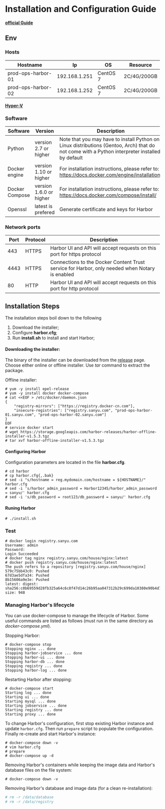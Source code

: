 # Installation and Configuration Guide 
**[official Guide](https://github.com/goharbor/harbor/blob/master/docs/installation_guide.md)**

## Env
### Hosts
|Hostname|Ip|OS|Resource|
|---|---|---|---|
|prod-ops-harbor-01|192.168.1.251|CentOS 7|2C/4G/200GB|
|prod-ops-harbor-02|192.168.1.252|CentOS 7|2C/4G/200GB|

**[Hyper-V](https://github.com/shsmu/k8s-labs/blob/master/Hyper-V/PowerShell/create_vm_harbor.ps1)**
### Software
|Software|Version|Description|
|---|---|---|
|Python|version 2.7 or higher|Note that you may have to install Python on Linux distributions (Gentoo, Arch) that do not come with a Python interpreter installed by default|
|Docker engine|version 1.10 or higher|For installation instructions, please refer to: https://docs.docker.com/engine/installation/|
|Docker Compose|version 1.6.0 or higher|For installation instructions, please refer to: https://docs.docker.com/compose/install/|
|Openssl|latest is prefered|Generate certificate and keys for Harbor|
### Network ports 
|Port|Protocol|Description|
|---|---|---|
|443|HTTPS|Harbor UI and API will accept requests on this port for https protocol|
|4443|HTTPS|Connections to the Docker Content Trust service for Harbor, only needed when Notary is enabled|
|80|HTTP|Harbor UI and API will accept requests on this port for http protocol|

## Installation Steps

The installation steps boil down to the following

1. Download the installer;
2. Configure **harbor.cfg**;
3. Run **install.sh** to install and start Harbor;


#### Downloading the installer:

The binary of the installer can be downloaded from the [release](https://github.com/goharbor/harbor/releases) page. Choose either online or offline installer. Use *tar* command to extract the package.

Offline installer:
```
# yum -y install epel-release
# yum -y install docker docker-compose
# cat <<EOF > /etc/docker/daemon.json 
{
    "registry-mirrors": ["https://registry.docker-cn.com"],
    "insecure-registries": ["registry.sanyu.com", "prod-ops-harbor-01.sanyu.com", "prod-ops-harbor-02.sanyu.com"]
}
EOF
# service docker start
# wget https://storage.googleapis.com/harbor-releases/harbor-offline-installer-v1.5.3.tgz
# tar xvf harbor-offline-installer-v1.5.3.tgz     
```

#### Configuring Harbor
Configuration parameters are located in the file **harbor.cfg**. 
```
# cd harbor
# cp harbor.cfg{,.bak}
# sed -i "s/hostname = reg.mydomain.com/hostname = ${HOSTNAME}/" harbor.cfg 
# sed -i 's/harbor_admin_password = Harbor12345/harbor_admin_password = sanyu/' harbor.cfg 
# sed -i 's/db_password = root123/db_password = sanyu/' harbor.cfg 
```

#### Runing Harbor
```
# ./install.sh
```
### Test
```
# docker login registry.sanyu.com
Username: admin
Password: 
Login Succeeded
# docker tag nginx registry.sanyu.com/house/nginx:latest
# docker push registry.sanyu.com/house/nginx:latest
The push refers to a repository [registry.sanyu.com/house/nginx]
579c75bb43c0: Pushed 
67d3ae5dfa34: Pushed 
8b15606a9e3e: Pushed 
latest: digest: sha256:c0b69559d28fb325a64c6c8f47d14c26b95aa047312b29c699da10380e90b4d7 size: 948
```


### Managing Harbor's lifecycle
You can use docker-compose to manage the lifecycle of Harbor. Some useful commands are listed as follows (must run in the same directory as *docker-compose.yml*).

Stopping Harbor:
```
# docker-compose stop
Stopping nginx ... done
Stopping harbor-jobservice ... done
Stopping harbor-ui ... done
Stopping harbor-db ... done
Stopping registry ... done
Stopping harbor-log ... done
```  
Restarting Harbor after stopping:
```
# docker-compose start
Starting log ... done
Starting ui ... done
Starting mysql ... done
Starting jobservice ... done
Starting registry ... done
Starting proxy ... done
```  

To change Harbor's configuration, first stop existing Harbor instance and update ```harbor.cfg```. Then run ```prepare``` script to populate the configuration. Finally re-create and start Harbor's instance:
```
# docker-compose down -v
# vim harbor.cfg
# prepare
# docker-compose up -d
``` 

Removing Harbor's containers while keeping the image data and Harbor's database files on the file system:
```
# docker-compose down -v
```  

Removing Harbor's database and image data (for a clean re-installation):
```sh
# rm -r /data/database
# rm -r /data/registry
```
